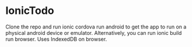 # IonicTodo

Clone the repo and run ionic cordova run android to get the app to run on a physical android device or emulator. Alternatively, you can run ionic build run browser. Uses IndexedDB on browser.
